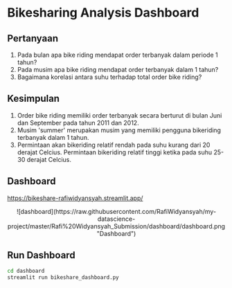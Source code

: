 # Bikesharing Analysis Dashboard

## Pertanyaan
1. Pada bulan apa bike riding mendapat order terbanyak dalam periode 1 tahun?
2. Pada musim apa bike riding mendapat order terbanyak dalam 1 tahun?
3. Bagaimana korelasi antara suhu terhadap total order bike riding?

## Kesimpulan
1. Order bike riding memiliki order terbanyak secara berturut di bulan Juni dan September
pada tahun 2011 dan 2012.
2. Musim 'summer' merupakan musim yang memiliki pengguna bikeriding terbanyak dalam 1 tahun.
3. Permintaan akan bikeriding relatif rendah pada suhu kurang dari 20 derajat Celcius.
   Permintaan bikeriding relatif tinggi ketika pada suhu 25-30 derajat Celcius.

## Dashboard
https://bikeshare-rafiwidyansyah.streamlit.app/ <br>
<p align="center">
![dashboard](https://raw.githubusercontent.com/RafiWidyansyah/my-datascience-project/master/Rafi%20Widyansyah_Submission/dashboard/dashboard.png "Dashboard")

## Run Dashboard
```bash
cd dashboard
streamlit run bikeshare_dashboard.py
```
